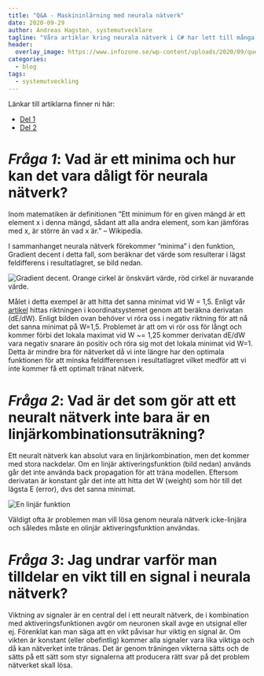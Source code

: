 ```yaml
---
title: "Q&A - Maskininlärning med neurala nätverk"
date: 2020-09-29
author: Andreas Hagsten, systemutvecklare
tagline: "Våra artiklar kring neurala nätverk i C# har lett till många intressanta läsarfrågor. I denna artikel ger vi svar på tre av dessa frågor. Fortsätt ställa intressanta frågor så ser vi till att följa upp dem med flera Q&A-artiklar!"
header:
  overlay_image: https://www.infozone.se/wp-content/uploads/2020/09/questions-and-answers-discussion-forum-picture-id1156622227.jpg
categories:
  - blog
tags:
  - systemutveckling
---
```

Länkar till artiklarna finner ni här:

- [Del 1](https://www.infozone.se/2017/04/06/maskininlarning-med-ett-neuralt-natverk-i-c-del-1-teorin/)
- [Del 2](https://www.infozone.se/2017/04/27/maskininlarning-med-ett-neuralt-natverk-i-c-del-2-implementation/)

# *Fråga 1*: Vad är ett minima och hur kan det vara dåligt för neurala nätverk?
Inom matematiken är definitionen ”Ett minimum för en given mängd är ett element x i denna mängd, sådant att alla andra element, som kan jämföras med x, är större än vad x är.” – Wikipedia.

I sammanhanget neurala nätverk förekommer ”minima” i den funktion, Gradient decent i detta fall, som beräknar det värde som resulterar i lägst feldifferens i resultatlagret, se bild nedan.

![Gradient decent. Orange cirkel är önskvärt värde, röd cirkel är nuvarande värde.](https://www.infozone.se/wp-content/uploads/2020/09/ew-plot-300x216-1.jpg)

Målet i detta exempel är att hitta det sanna minimat vid W = 1,5. Enligt vår [artikel](https://www.infozone.se/2017/04/06/maskininlarning-med-ett-neuralt-natverk-i-c-del-1-teorin/) hittas riktningen i koordinatsystemet genom att beräkna derivatan (dE/dW). Enligt bilden ovan behöver vi röra oss i negativ riktning för att nå det sanna minimat på W=1,5. Problemet är att om vi rör oss för långt och kommer förbi det lokala maximat vid W ~= 1,25 kommer derivatan dE/dW vara negativ snarare än positiv och röra sig mot det lokala minimat vid W=1. Detta är mindre bra för nätverket då vi inte längre har den optimala funktionen för att minska feldifferensen i resultatlagret vilket medför att vi inte kommer få ett optimalt tränat nätverk.

# *Fråga 2*: Vad är det som gör att ett neuralt nätverk inte bara är en linjärkombinationsuträkning?
Ett neuralt nätverk kan absolut vara en linjärkombination, men det kommer med stora nackdelar. Om en linjär aktiveringsfunktion (bild nedan) används går det inte använda back propagation för att träna modellen. Eftersom derivatan är konstant går det inte att hitta det W (weight) som hör till det lägsta E (error), dvs det sanna minimat.

![En linjär funktion](https://www.infozone.se/wp-content/uploads/2020/09/linear_function.png)

Väldigt ofta är problemen man vill lösa genom neurala nätverk icke-linjära och således måste en olinjär aktiveringsfunktion användas.

# *Fråga 3*: Jag undrar varför man tilldelar en vikt till en signal i neurala nätverk?
Viktning av signaler är en central del i ett neuralt nätverk, de i kombination med aktiveringsfunktionen avgör om neuronen skall avge en utsignal eller ej. Förenklat kan man säga att en vikt påvisar hur viktig en signal är. Om vikten är konstant (eller obefintlig) kommer alla signaler vara lika viktiga och då kan nätverket inte tränas. Det är genom träningen vikterna sätts och de sätts på ett sätt som styr signalerna att producera rätt svar på det problem nätverket skall lösa.
